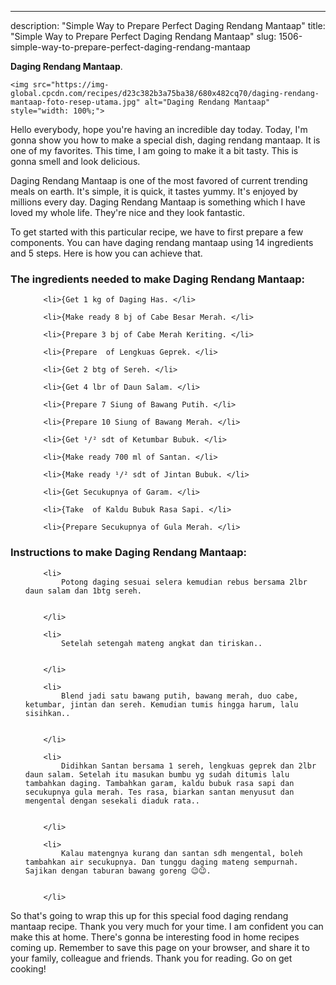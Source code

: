 ---
description: "Simple Way to Prepare Perfect Daging Rendang Mantaap"
title: "Simple Way to Prepare Perfect Daging Rendang Mantaap"
slug: 1506-simple-way-to-prepare-perfect-daging-rendang-mantaap

<p>
	<strong>Daging Rendang Mantaap</strong>. 
	
</p>
<p>
	
	<img src="https://img-global.cpcdn.com/recipes/d23c382b3a75ba38/680x482cq70/daging-rendang-mantaap-foto-resep-utama.jpg" alt="Daging Rendang Mantaap" style="width: 100%;">
	
	
</p>
<p>
	Hello everybody, hope you're having an incredible day today. Today, I'm gonna show you how to make a special dish, daging rendang mantaap. It is one of my favorites. This time, I am going to make it a bit tasty. This is gonna smell and look delicious.
</p>
	
<p>
	
</p>
<p>
	Daging Rendang Mantaap is one of the most favored of current trending meals on earth. It's simple, it is quick, it tastes yummy. It's enjoyed by millions every day. Daging Rendang Mantaap is something which I have loved my whole life. They're nice and they look fantastic.
</p>

<p>
To get started with this particular recipe, we have to first prepare a few components. You can have daging rendang mantaap using 14 ingredients and 5 steps. Here is how you can achieve that.
</p>

<h3>The ingredients needed to make Daging Rendang Mantaap:</h3>

<ol>
	
		<li>{Get 1 kg of Daging Has. </li>
	
		<li>{Make ready 8 bj of Cabe Besar Merah. </li>
	
		<li>{Prepare 3 bj of Cabe Merah Keriting. </li>
	
		<li>{Prepare  of Lengkuas Geprek. </li>
	
		<li>{Get 2 btg of Sereh. </li>
	
		<li>{Get 4 lbr of Daun Salam. </li>
	
		<li>{Prepare 7 Siung of Bawang Putih. </li>
	
		<li>{Prepare 10 Siung of Bawang Merah. </li>
	
		<li>{Get ¹/² sdt of Ketumbar Bubuk. </li>
	
		<li>{Make ready 700 ml of Santan. </li>
	
		<li>{Make ready ¹/² sdt of Jintan Bubuk. </li>
	
		<li>{Get Secukupnya of Garam. </li>
	
		<li>{Take  of Kaldu Bubuk Rasa Sapi. </li>
	
		<li>{Prepare Secukupnya of Gula Merah. </li>
	
</ol>
<p>
	
</p>

<h3>Instructions to make Daging Rendang Mantaap:</h3>

<ol>
	
		<li>
			Potong daging sesuai selera kemudian rebus bersama 2lbr daun salam dan 1btg sereh.
			
			
		</li>
	
		<li>
			Setelah setengah mateng angkat dan tiriskan..
			
			
		</li>
	
		<li>
			Blend jadi satu bawang putih, bawang merah, duo cabe, ketumbar, jintan dan sereh. Kemudian tumis hingga harum, lalu sisihkan..
			
			
		</li>
	
		<li>
			Didihkan Santan bersama 1 sereh, lengkuas geprek dan 2lbr daun salam. Setelah itu masukan bumbu yg sudah ditumis lalu tambahkan daging. Tambahkan garam, kaldu bubuk rasa sapi dan secukupnya gula merah. Tes rasa, biarkan santan menyusut dan mengental dengan sesekali diaduk rata..
			
			
		</li>
	
		<li>
			Kalau matengnya kurang dan santan sdh mengental, boleh tambahkan air secukupnya. Dan tunggu daging mateng sempurnah. Sajikan dengan taburan bawang goreng 😉😉.
			
			
		</li>
	
</ol>

<p>
	
</p>

<p>
	So that's going to wrap this up for this special food daging rendang mantaap recipe. Thank you very much for your time. I am confident you can make this at home. There's gonna be interesting food in home recipes coming up. Remember to save this page on your browser, and share it to your family, colleague and friends. Thank you for reading. Go on get cooking!
</p>
